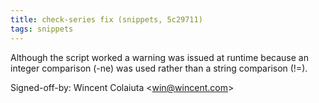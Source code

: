 ```yaml
---
title: check-series fix (snippets, 5c29711)
tags: snippets
---
```


Although the script worked a warning was issued at runtime because an integer comparison (-ne) was used rather than a string comparison (!=).

Signed-off-by: Wincent Colaiuta &lt;win@wincent.com&gt;
